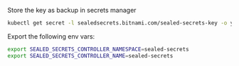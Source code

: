 Store the key as backup in secrets manager

```sh
kubectl get secret -l sealedsecrets.bitnami.com/sealed-secrets-key -o yaml >master.key
```


Export the following env vars:
```bash
export SEALED_SECRETS_CONTROLLER_NAMESPACE=sealed-secrets
export SEALED_SECRETS_CONTROLLER_NAME=sealed-secrets
```
